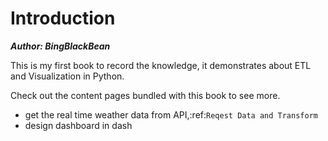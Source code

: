 # Introduction
***Author: BingBlackBean***

This is my first book to record the knowledge, it demonstrates about ETL and Visualization in Python.

Check out the content pages bundled with this book to see more.

- get the real time weather data from API,:ref:`Reqest Data and Transform`
- design dashboard in dash


